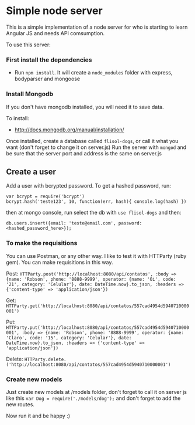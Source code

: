 Simple node server
=============

This is a simple implementation of a node server for who is starting to learn Angular JS and needs API comsumption.

To use this server:

### First install the dependencies

- Run `npm install`. It will create a `node_modules` folder with express, bodyparser and mongoose

### Install Mongodb

If you don't have mongodb installed, you will need it to save data.

To install:

- http://docs.mongodb.org/manual/installation/

Once installed, create a database called `flisol-dogs`, or call it what you want (don't forget to change it on server.js)
Run the server with `mongod` and be sure that the server port and address is the same on server.js

## Create a user

Add a user with bcrypted password. To get a hashed password, run:
```
var bcrypt = require('bcrypt')
bcrypt.hash('teste123', 10, function(err, hash){ console.log(hash) })
```

then at mongo console, run select the db with `use flisol-dogs` and then:
```
db.users.insert({email: 'teste@email.com', password: <hashed_password_here>});
```

### To make the requisitions

You can use Postman, or any other way. I like to test it with HTTParty (ruby gem).
You can make requisitions in this way.

Post: `HTTParty.post('http://localhost:8080/api/contatos', :body => {name: 'Robson', phone: '8888-9999', operator: {name: 'Oi', code: '21', category: 'Celular'}, date: DateTime.now}.to_json, :headers => {'content-type' => 'application/json'})`

Get: `HTTParty.get('http://localhost:8080/api/contatos/557cad4954d5940710000001')`

Put: `HTTParty.put('http://localhost:8080/api/contatos/557cad4954d5940710000001', :body => {name: 'Robson', phone: '8888-9999', operator: {name: 'Claro', code: '15', category: 'Celular'}, date: DateTime.now}.to_json, :headers => {'content-type' => 'application/json'})`

Delete: `HTTParty.delete.('http://localhost:8080/api/contatos/557cad4954d5940710000001')`

### Create new models

Just create new models at /models folder, don't forget to call it on server js like this `var Dog = require('./models/dog');` and don't forget to add the new routes.

Now run it and be happy :)